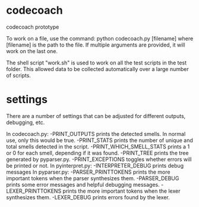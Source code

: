 # codecoach
codecoach prototype

To work on a file, use the command:
		python codecoach.py [filename]
where [filename] is the path to the file. If multiple
arguments are provided, it will work on the last one.

The shell script "work.sh" is used to work on all the 
test scripts in the test folder. This allowed data
to be collected automatically over a large number of 
scripts.

# settings
There are a number of settings that can be adjusted for 
different outputs, debugging, etc.

In codecoach.py:
		-PRINT_OUTPUTS prints the detected smells. 
		In normal use, only this would be true.
		-PRINT_STATS prints the number of unique
		and total smells detected in the script.
		-PRINT_WHICH_SMELL_STATS prints a 1 or 0
		for each smell, depending if it was found.
		-PRINT_TREE prints the tree generated by
		pyparser.py.
		-PRINT_EXCEPTIONS toggles whether errors
		will be printed or not.
In pyinterpret.py:
		-INTERPRETER_DEBUG prints debug messages
In pyparser.py:
		-PARSER_PRINTTOKENS prints the more important
		tokens when the parser synthesizes them.
		-PARSER_DEBUG prints some error messages and
		helpful debugging messages.
		-LEXER_PRINTTOKENS prints the more important
		tokens when the lexer synthesizes them.
		-LEXER_DEBUG prints errors found by the lexer.